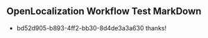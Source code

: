 ## OpenLocalization Workflow Test MarkDown
* bd52d905-b893-4ff2-bb30-8d4de3a3a630 thanks!

<!--HONumber=Aug16_HO4-->


